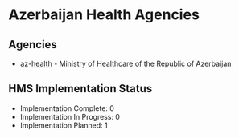 # Azerbaijan Health Agencies

## Agencies

- [az-health](az-health/index.md) - Ministry of Healthcare of the Republic of Azerbaijan

## HMS Implementation Status

- Implementation Complete: 0
- Implementation In Progress: 0
- Implementation Planned: 1
